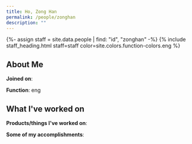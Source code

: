 ```yaml
---
title: Ho, Zong Han
permalink: /people/zonghan
description: ""
---
```


{%- assign staff = site.data.people | find: "id", "zonghan" -%}
{% include staff_heading.html staff=staff color=site.colors.function-colors.eng %}

## About Me

**Joined on**: 

**Function**: eng

## What I've worked on

**Products/things I've worked on**:


**Some of my accomplishments**:

